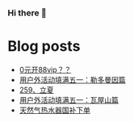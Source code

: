 ### Hi there 👋

<!--
**rebron1900/rebron1900** is a ✨ _special_ ✨ repository because its `README.md` (this file) appears on your GitHub profile.

Here are some ideas to get you started:

- 🔭 I’m currently working on ...
- 🌱 I’m currently learning ...
- 👯 I’m looking to collaborate on ...
- 🤔 I’m looking for help with ...
- 💬 Ask me about ...
- 📫 How to reach me: ...
- 😄 Pronouns: ...
- ⚡ Fun fact: ...
-->



# Blog posts
<!-- BLOG-POST-LIST:START -->
- [0元开88vip？？](https://1900.live/0yuan-kai-88vip/)
- [用户外活动填满五一：勒多曼因篇](https://1900.live/yong-hu-wai-huo-dong-tian-man-wu-yi-wa-wu-shan-pian-2/)
- [259、立夏](https://1900.live/259zhu-li-xia/)
- [用户外活动填满五一：瓦屋山篇](https://1900.live/yong-hu-wai-huo-dong-tian-man-wu-yi-wa-wu-shan-pian/)
- [天然气热水器国补下单](https://1900.live/tian-ran-qi-re-shui-qi-guo-bu-xia-dan/)
<!-- BLOG-POST-LIST:END -->
